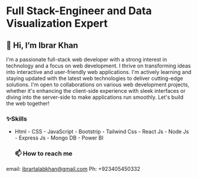 # Full Stack-Engineer and Data Visualization Expert
##  👋 Hi, I’m Ibrar Khan
I'm a passionate full-stack web developer with a strong interest in technology and a focus on web development. I thrive on transforming ideas into interactive and user-friendly web applications.
I'm actively learning and staying updated with the latest web technologies to deliver cutting-edge solutions.
I'm open to collaborations on various web development projects, whether it's enhancing the client-side experience with sleek interfaces or diving into the server-side to make applications run smoothly. Let's build the web together!
### ✨Skills
- Html - CSS - JavaScript - Bootstrip - Tailwind Css - React Js - Node Js - Express Js - Mongo DB - Power  BI

  ### 📫 How to reach me 
email: ibrartalabkhan@gmail.com
Ph: +923405450332

<!---
ibrartalab/ibrartalab is a ✨ special ✨ repository because its `README.md` (this file) appears on your GitHub profile.
You can click the Preview link to take a look at your changes.
--->
